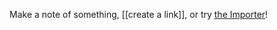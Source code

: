
Make a note of something, [[create a link]], or try [the Importer](https://help.obsidian.md/Plugins/Importer)!
